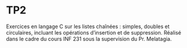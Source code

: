 # TP2
Exercices en langage C sur les listes chaînées : simples, doubles et circulaires, incluant les opérations d’insertion et de suppression. Réalisé dans le cadre du cours INF 231 sous la supervision du Pr. Melatagia.

